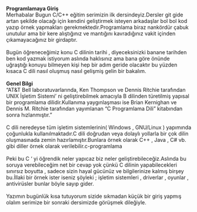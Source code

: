 <strong> Programlamaya Giriş </strong><br/>
Merhabalar Bugun C/C++ eğitim serimizin ilk dersindeyiz.Dersler git gide artan şekilde olacağı için kendini geliştirmek isteyen arkadaşlar bol bol kod yazıp örnek yapmakları gerekmektedir.Programlama biraz nankördür çabuk unutulur ama bir kere alıştığınız ve mantığını kavradığınız vakit içinden çıkamayacağınız bir girdaptır.
<br/><br/>
Bugün öğreneceğimiz konu C dilinin tarihi , diyeceksinizki banane tarihden ben kod yazmak istiyorum aslında haklısınız ama bana göre önünde uğraştığı konuyu bilmeyen kişi hep bir adım geride olacaktır bu yüzden kısaca C dili nasıl oluşmuş nasıl gelişmiş gelin bir  bakalım.
<br/><br/>
<strong> Genel Bilgi </strong><br/>
“AT&T Bell laboratuvarlarında, Ken Thompson ve Dennis Ritchie tarafından UNIX İşletim Sistemi’ ni geliştirebilmek amacıyla B dilinden türetilmiş yapısal bir programlama dilidir.Kullanıma yaygınlaşması ise Brian Kernighan  ve Dennis M. Ritchie tarafından yayımlanan “C Programlama Dili” kitabından sonra hızlanmıştır.”
<br/><br/>
C dili neredeyse tüm işletim sistemlerinin( Windows , GNU/Linux ) yapımında çoğunlukla kullanılmaktadır.C dili doğrudan veya dolaylı yollarla bir çok dilin oluşmasınada zemin hazırlamıştır.Bunlara örnek olarak C++ , Java , C# vb. gibi diller örnek olarak verilebilir.c-programlama
<br/><br/>
Peki bu C ‘ yi öğrendik neler yapıcaz biz neler geliştirebileceğiz.Aslında bu soruya verebileceğim net bir cevap yok çünkü C dilinin yapabilecekleri sınırsız boyutta , sadece sizin hayal gücünüz ve bilgilerinize kalmış birşey bu.İllaki bir örnek ister iseniz şöyleki ; işletim sistemleri , driverlar , oyunlar , antivirüsler bunlar böyle sayıp gider.
<br/><br/>
Yazımın bugünlük kısa tutuyorum sizide sıkmadan küçük bir giriş yapmış olalım serimize bir sonraki dersimizde görüşmek dileğiyle.
